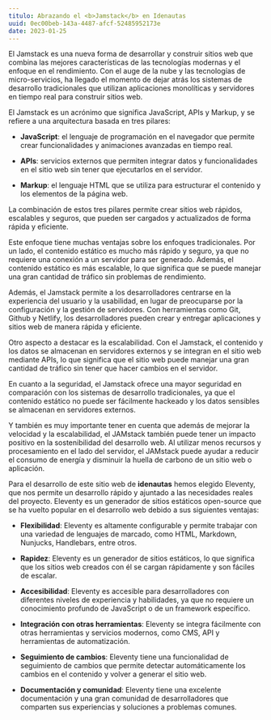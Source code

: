 ```yaml
---
titulo: Abrazando el <b>Jamstack</b> en Idenautas
uuid: 0ec00beb-143a-4487-afcf-52485952173e
date: 2023-01-25
---
```


El Jamstack es una nueva forma de desarrollar y construir sitios web que combina las mejores características de las tecnologías modernas y el enfoque en el rendimiento. Con el auge de la nube y las tecnologías de micro-servicios, ha llegado el momento de dejar atrás los sistemas de desarrollo tradicionales que utilizan aplicaciones monolíticas y servidores en tiempo real para construir sitios web.

El Jamstack es un acrónimo que significa JavaScript, APIs y Markup, y se refiere a una arquitectura basada en tres pilares:

- **JavaScript**: el lenguaje de programación en el navegador que permite crear funcionalidades y animaciones avanzadas en tiempo real.

- **APIs**: servicios externos que permiten integrar datos y funcionalidades en el sitio web sin tener que ejecutarlos en el servidor.

- **Markup**: el lenguaje HTML que se utiliza para estructurar el contenido y los elementos de la página web.

La combinación de estos tres pilares permite crear sitios web rápidos, escalables y seguros, que pueden ser cargados y actualizados de forma rápida y eficiente.

Este enfoque tiene muchas ventajas sobre los enfoques tradicionales. Por un lado, el contenido estático es mucho más rápido y seguro, ya que no requiere una conexión a un servidor para ser generado. Además, el contenido estático es más escalable, lo que significa que se puede manejar una gran cantidad de tráfico sin problemas de rendimiento.

Además, el Jamstack permite a los desarrolladores centrarse en la experiencia del usuario y la usabilidad, en lugar de preocuparse por la configuración y la gestión de servidores. Con herramientas como Git, Github y Netlify, los desarrolladores pueden crear y entregar aplicaciones y sitios web de manera rápida y eficiente.

Otro aspecto a destacar es la escalabilidad. Con el Jamstack, el contenido y los datos se almacenan en servidores externos y se integran en el sitio web mediante APIs, lo que significa que el sitio web puede manejar una gran cantidad de tráfico sin tener que hacer cambios en el servidor.

En cuanto a la seguridad, el Jamstack ofrece una mayor seguridad en comparación con los sistemas de desarrollo tradicionales, ya que el contenido estático no puede ser fácilmente hackeado y los datos sensibles se almacenan en servidores externos.

Y también es muy importante tener en cuenta que además de mejorar la velocidad y la escalabilidad, el JAMstack también puede tener un impacto positivo en la sostenibilidad del desarrollo web. Al utilizar menos recursos y procesamiento en el lado del servidor, el JAMstack puede ayudar a reducir el consumo de energía y disminuir la huella de carbono de un sitio web o aplicación.

Para el desarrollo de este sitio web de <b>idenautas</b> hemos elegido Eleventy, que nos permite un desarrollo rápido y ajuntado a las necesidades reales del proyecto. Eleventy es un generador de sitios estáticos open-source que se ha vuelto popular en el desarrollo web debido a sus siguientes ventajas:

- **Flexibilidad**: Eleventy es altamente configurable y permite trabajar con una variedad de lenguajes de marcado, como HTML, Markdown, Nunjucks, Handlebars, entre otros.

- **Rapidez**: Eleventy es un generador de sitios estáticos, lo que significa que los sitios web creados con él se cargan rápidamente y son fáciles de escalar.

- **Accesibilidad**: Eleventy es accesible para desarrolladores con diferentes niveles de experiencia y habilidades, ya que no requiere un conocimiento profundo de JavaScript o de un framework específico.

- **Integración con otras herramientas**: Eleventy se integra fácilmente con otras herramientas y servicios modernos, como CMS, API y herramientas de automatización.

- **Seguimiento de cambios**: Eleventy tiene una funcionalidad de seguimiento de cambios que permite detectar automáticamente los cambios en el contenido y volver a generar el sitio web.

- **Documentación y comunidad**: Eleventy tiene una excelente documentación y una gran comunidad de desarrolladores que comparten sus experiencias y soluciones a problemas comunes.
